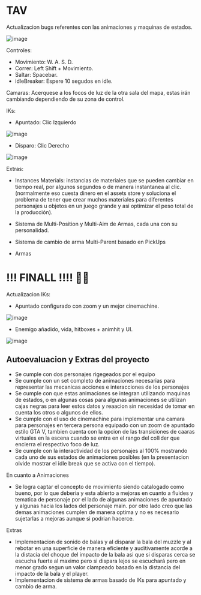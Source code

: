 # TAV
Actualizacion bugs referentes con las animaciones y maquinas de estados.

![image](https://github.com/Michikatsu0/TAV/assets/68073260/e27b6ba0-fb3d-4da6-afdd-bfad952cdeb0)

Controles: 
- Movimiento: W. A. S. D.
- Correr: Left Shift + Movimiento.
- Saltar: Spacebar.
- idleBreaker: Espere 10 segudos en idle.
  
Camaras: Acerquese a los focos de luz de la otra sala del mapa, estas irán cambiando dependiendo de su zona de control.

IKs:
- Apuntado: Clic Izquierdo
  
![image](https://github.com/Michikatsu0/TAV/assets/68073260/f17fd8da-06ed-4b6d-a153-5631cbdf78c7)

- Disparo: Clic Derecho

![image](https://github.com/Michikatsu0/TAV/assets/68073260/c05d2b6f-4230-4219-9f88-4c9dd8f21b5a)

Extras:
- Instances Materials: instancias de materiales que se pueden cambiar en tiempo real, por algunos segundos o de manera instantanea al clic. (normalmente eso cuesta dinero en el assets store y soluciona el problema de tener que crear muchos materiales para diferentes personajes u objetos en un juego grande y asi optimizar el peso total de la producción).

- Sistema de Multi-Position y Multi-Aim de Armas, cada una con su personalidad.

- Sistema de cambio de arma Multi-Parent basado en PickUps

- Armas

# !!! FINALL !!!! 🧑‍🔧

Actualizacion IKs: 
- Apuntado configurado con zoom y un mejor cinemachine.

![image](https://github.com/Michikatsu0/TAV/assets/68073260/5ecc1e2c-4605-4ad1-aa10-7227fdd6bc99)

- Enemigo añadido, vida, hitboxes + animhit y UI.

![image](https://github.com/Michikatsu0/TAV/assets/68073260/b285d52d-6e54-4737-b908-1740d36c0b09)

## Autoevaluacion y Extras del proyecto

- Se cumple con dos personajes rigegeados por el equipo
- Se cumple con un set completo de animaciones necesarias para representar las mecanicas acciones e interacciones de los personajes
- Se cumple con que estas animaciones se integran utilizando maquinas de estados, o en algunas cosas para algunas animaciones se utilizan cajas negras para leer estos datos y reaacion sin necesidad de tomar en cuenta los otros o algunos de ellos.
- Se cumple con el uso de cinemachine para implementar una camara para personajes en tercera persona equipado con un zoom de apuntado estilo GTA V, tambien cuenta con la opcion de las transiciones de caaras virtuales en la escena cuando se entra en el rango del collider que encierra el respectivo foco de luz.
- Se cumple con la interactividad de los personajes al 100% mostrando cada uno de sus estados de animaciones posibles (en la presentacion olvide mostrar el idle break que se activa con el tiempo).

En cuanto a Animaciones

- Se logra captar el concepto de movimiento siendo catalogado como bueno, por lo que deberia y esta abierto a mejoras en cuanto a fluides y tematica de personaje por el lado de algunas animaciones de apuntado y algunas hacia los lados del personaje main. por otro lado creo que las demas animaciones cumplen de manera optima y no es necesario sujetarlas a mejoras aunque si podrian hacerce.

Extras

- Implementacion de sonido de balas y al disparar la bala del muzzle y al rebotar en una superficie de manera eficiente y auditivamente acorde a la distacia del choque del impacto de la bala asi que si disparas cerca se escucha fuerte al maximo pero si dispara lejos se escuchará pero en menor grado segun un valor clampeado basado en la distancia del impacto de la bala y el player.
- Implementacion de sistema de armas basado de IKs para apuntado y cambio de arma.
